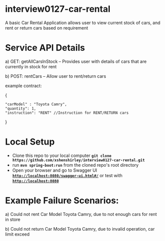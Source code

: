 # interview0127-car-rental

A basic Car Rental Application allows user to view current stock of cars, and rent or return cars based on requirement

# Service API Details

a) GET: getAllCarsInStock – Provides user with details of cars that are currently in stock for rent

b) POST: rentCars – Allow user to rent/return cars

example contract:

{

    "carModel" : "Toyota Camry",
    "quantity": 1,
    "instruction": "RENT" //Instruction for RENT/RETURN cars
}

# Local Setup

* Clone this repo to your local computer **`git clone https://github.com/xshenshirley/interview0127-car-rental.git`**
* run **`mvn spring-boot:run`** from the cloned repo's root directory
* Open your browser and go to Swagger UI [**`http://localhost:8080/swagger-ui.html#/`**](http://localhost:8080/swagger-ui.html#/) or test with [**`http://localhost:8080`**](http://localhost:8080)


# Example Failure Scenarios:

a)	Could not rent Car Model Toyota Camry, due to not
enough cars for rent in store

b) Could not return Car Model Toyota Camry, due to invalid      operation, car limit exceed

